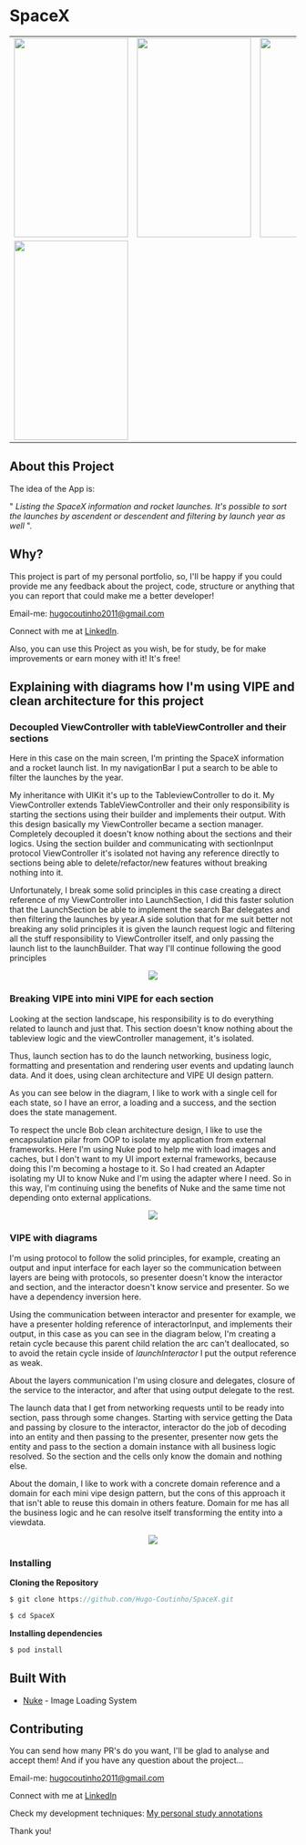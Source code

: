 # SpaceX
<div style="text-align: center">
    <table>
        <tr>
            <td style="text-align: center">
                    <img src="https://github.com/Hugo-Coutinho/SpaceX/blob/master/SpaceX/Core/Helper/readme%20gifs/filtering.gif?raw=true" width="200" height="350"/>
                </a>
            </td>            
            <td style="text-align: center">
                    <img src="https://github.com/Hugo-Coutinho/SpaceX/blob/master/SpaceX/Core/Helper/readme%20gifs/opening.gif?raw=true" width="200" height="350"/>
                </a>
            </td>            
            <td style="text-align: center">
                    <img src="https://github.com/Hugo-Coutinho/SpaceX/blob/master/SpaceX/Core/Helper/readme%20gifs/scrolling.gif?raw=true" width="200" height="350"/>
                </a>
            </td>            
        </tr>
        <tr>         
            <td style="text-align: center">
                    <img src="https://github.com/Hugo-Coutinho/SpaceX/blob/master/SpaceX/Core/Helper/readme%20gifs/sorting.gif?raw=true" width="200" height="350"/>
                </a>
            </td>              
        </tr>
    </table>
</div>

## About this Project

The idea of the App is:

" *Listing the SpaceX information and rocket launches. It's possible to sort the launches by ascendent or descendent and filtering by launch year as well* ".

## Why?

This project is part of my personal portfolio, so, I'll be happy if you could provide me any feedback about the project, code, structure or anything that you can report that could make me a better developer!

Email-me: hugocoutinho2011@gmail.com

Connect with me at [LinkedIn](https://www.linkedin.com/in/hugo-coutinho-aaa3b0114/?locale=en_US).

Also, you can use this Project as you wish, be for study, be for make improvements or earn money with it!
It's free!

## Explaining with diagrams how I'm using VIPE and clean architecture for this project

### Decoupled ViewController with tableViewController and their sections
Here in this case on the main screen, I'm printing the SpaceX information and a rocket launch list. In my navigationBar I put a search to be able to filter the launches by the year. 

My inheritance with UIKit it's up to the TableviewController to do it. My ViewController extends TableViewController and their only responsibility is starting the sections using their builder and implements their output.
With this design basically my ViewController became a section manager. Completely decoupled it doesn't know nothing about the sections and their logics. Using the section builder and communicating with sectionInput protocol ViewController it's isolated not having any reference directly to sections being able to delete/refactor/new features without breaking nothing into it.

Unfortunately, I break some solid principles in this case creating a direct reference of my ViewController into LaunchSection, I did this faster solution that the LaunchSection be able to implement the search Bar delegates and then filtering the launches by year.A side solution that for me suit better not breaking any solid principles it is given the launch request logic and filtering all the stuff responsibility to ViewController itself, and only passing the launch list to the launchBuilder. That way I'll continue following the good principles

<div align="center">
<img src="https://github.com/Hugo-Coutinho/SpaceX/blob/master/SpaceX/Core/Helper/readme%20gifs/view_controller_architecture.png?raw=true"/>
</div>

### Breaking VIPE into mini VIPE for each section
Looking at the section landscape, his responsibility is to do everything related to launch and just that. This section doesn't know nothing about the tableview logic and the viewController management, it's isolated.

Thus, launch section has to do the launch networking, business logic, formatting and presentation and rendering user events and updating launch data. And it does, using clean architecture and VIPE UI design pattern.

As you can see below in the diagram, I like to work with a single cell for each state, so I have an error, a loading and a success, and the section does the state management.

To respect the uncle Bob clean architecture design, I like to use the encapsulation pilar from OOP to isolate my application from external frameworks. Here I'm using Nuke pod to help me with load images and caches, but I don't want to my UI import external frameworks, because doing this I'm becoming a hostage to it. So I had created an Adapter isolating my UI to know Nuke and I'm using the adapter where I need. So in this way, I'm continuing using the benefits of Nuke and the same time not depending onto external applications.

<div align="center">
<img src="https://github.com/Hugo-Coutinho/SpaceX/blob/master/SpaceX/Core/Helper/readme%20gifs/encapsulation_with_section_tableviewcell.png?raw=true"/>
</div>

### VIPE with diagrams
I'm using protocol to follow the solid principles, for example, creating an output and input interface for each layer so the communication between layers are being with protocols, so presenter doesn't know the interactor and section, and the interactor doesn't know service and presenter. So we have a dependency inversion here.

Using the communication between interactor and presenter for example, we have a presenter holding reference of interactorInput, and implements their output, in this case as you can see in the diagram below, I'm creating a retain cycle because this parent child relation the arc can't deallocated, so to avoid the retain cycle inside of *launchInteractor* I put the output reference as weak.

About the layers communication I'm using closure and delegates, closure of the service to the interactor, and after that using output delegate to the rest.

The launch data that I get from networking requests until to be ready into section, pass through some changes. Starting with service getting the Data and passing by closure to the interactor, interactor do the job of decoding into an entity and then passing to the presenter, presenter now gets the entity and pass to the section a domain instance with all business logic resolved. So the section and the cells only know the domain and nothing else.

About the domain, I like to work with a concrete domain reference and a domain for each mini vipe design pattern, but the cons of this approach it that isn't able to reuse this domain in others feature. Domain for me has all the business logic and he can resolve itself transforming the entity into a viewdata.

<div align="center">
<img src="https://github.com/Hugo-Coutinho/SpaceX/blob/master/SpaceX/Core/Helper/readme%20gifs/vipe.png?raw=true"/>
</div>

### Installing

**Cloning the Repository**

```swift
$ git clone https://github.com/Hugo-Coutinho/SpaceX.git

$ cd SpaceX
```

**Installing dependencies**

```swift
$ pod install
```

## Built With

- [Nuke](https://github.com/kean/Nuke) - Image Loading System


## Contributing

You can send how many PR's do you want, I'll be glad to analyse and accept them! And if you have any question about the project...

Email-me: hugocoutinho2011@gmail.com

Connect with me at [LinkedIn](https://www.linkedin.com/in/hugo-coutinho-aaa3b0114/?locale=en_US)

Check my development techniques: [My personal study annotations](http://bloghugocoutinho.wordpress.com)

Thank you!

